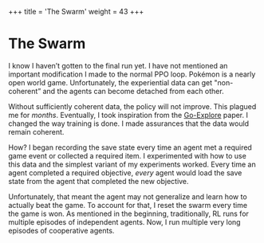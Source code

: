+++
title = 'The Swarm'
weight = 43
+++

# The Swarm

I know I haven’t gotten to the final run yet. I have not mentioned an important modification I made to the normal PPO loop. Pokémon is a nearly open world game. Unfortunately, the experiential data can get "non-coherent” and the agents can become detached from each other. 

Without sufficiently coherent data, the policy will not improve. This plagued me for *months*. Eventually, I took inspiration from the [Go-Explore](https://arxiv.org/abs/1901.10995) paper. I changed the way training is done. I made assurances that the data would remain coherent. 

How? I began recording the save state every time an agent met a required game event or collected a required item. I experimented with how to use this data and the simplest variant of my experiments worked. Every time an agent completed a required objective, *every* agent would load the save state from the agent that completed the new objective.

Unfortunately, that meant the agent may not generalize and learn how to actually beat the game. To account for that, I reset the swarm every time the game is won. As mentioned in the beginning, traditionally, RL runs for multiple episodes of independent agents. Now, I run multiple very long episodes of cooperative agents.


